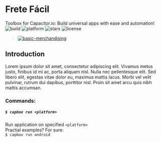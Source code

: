 # Frete Fácil
  
Toolbox for Capacitor.io: Build universal apps with ease and automation!  
![build](https://img.shields.io/appveyor/ci/gruntjs/grunt.svg)  ![platform](https://img.shields.io/node/v/react.svg) ![stars](https://img.shields.io/amo/stars/dustman.svg) ![license](https://img.shields.io/bower/l/bootstrap.svg)  
  
> [![basic-merchandising](https://imgur.com/LNOYczf.png)](https://github.com/leopq)
  
## Introduction  
Lorem ipsum dolor sit amet, consectetur adipiscing elit. Vivamus metus justo, finibus id mi ac, porta aliquam nisl. Nulla nec pellentesque elit. Sed libero elit, egestas vitae dolor eu, maximus mattis lacus. Morbi vel velit pulvinar, rutrum dui dapibus, porttitor nisl. Proin sit amet arcu quis nibh mattis accumsan.  
  
### Commands:  
##### `$ capbox run <platform>`  
Run application on specified `<platform>`     
Practial examples? For sure:  
`$ capbox run android`  
